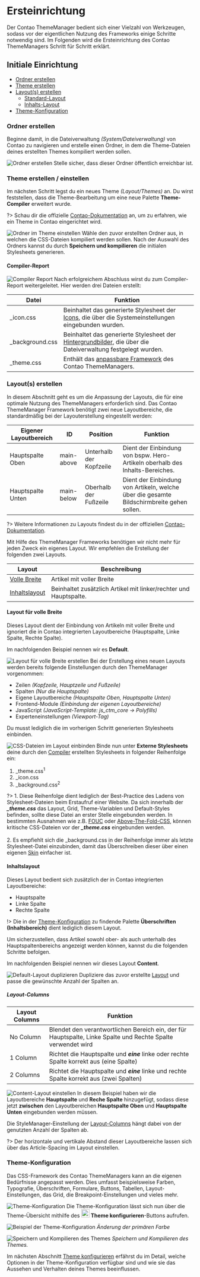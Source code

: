 # Ersteinrichtung
Der Contao ThemeManager bedient sich einer Vielzahl von Werkzeugen, sodass vor der eigentlichen Nutzung des Frameworks
einige Schritte notwendig sind. Im Folgenden wird die Ersteinrichtung des Contao ThemeManagers Schritt für Schritt
erklärt.

## Initiale Einrichtung
- [Ordner erstellen](#ordner-erstellen)
- [Theme erstellen](#theme-erstellen--einstellen)
- [Layout(s) erstellen](#layouts-erstellen)
    - [Standard-Layout](#layout-für-volle-breite)
    - [Inhalts-Layout](#inhaltslayout)
- [Theme-Konfiguration](#theme-konfiguration)

### Ordner erstellen
Beginne damit, in die Dateiverwaltung *(System/Dateiverwaltung)* von Contao zu navigieren und erstelle einen Ordner, in
dem die Theme-Dateien deines erstellten Themes kompiliert werden sollen.

![Ordner erstellen](../_images/setup/2_folder_2.png)
Stelle sicher, dass dieser Ordner öffentlich erreichbar ist.

### Theme erstellen / einstellen
Im nächsten Schritt legst du ein neues Theme *(Layout/Themes)* an. Du wirst feststellen, dass die Theme-Bearbeitung um
eine neue Palette **Theme-Compiler** erweitert wurde.

?> Schau dir die offizielle [Contao-Dokumentation](https://docs.contao.org/manual/de/layout/theme-manager/themes-verwalten/) an, um zu erfahren, wie ein Theme in Contao eingerichtet wird.

![Ordner im Theme einstellen](../_images/setup/3_theme_3.png)
Wähle den zuvor erstellten Ordner aus, in welchen die CSS-Dateien kompiliert werden sollen. Nach der Auswahl des
Ordners kannst du durch <span class="btn-preview">**Speichern und kompilieren**</span> die initialen Stylesheets
generieren.

#### Compiler-Report
![Compiler Report](../_images/setup/3_theme_6.png)
Nach erfolgreichem Abschluss wirst du zum Compiler-Report weitergeleitet. Hier werden drei Dateien erstellt:

| Datei           | Funktion                                                                                                                                 |
|-----------------|------------------------------------------------------------------------------------------------------------------------------------------|
| _icon.css       | Beinhaltet das generierte Stylesheet der [Icons](configuration/icon-set), die über die Systemeinstellungen eingebunden wurden.           |
| _background.css | Beinhaltet das generierte Stylesheet der [Hintergrundbilder](configuration/backgrounds), die über die Dateiverwaltung festgelegt wurden. |
| _theme.css      | Enthält das [anpassbare Framework](configuration/theme) des Contao ThemeManagers.                                                        |

### Layout(s) erstellen
In diesem Abschnitt geht es um die Anpassung der Layouts, die für eine optimale Nutzung des ThemeManagers erforderlich
sind. Das Contao ThemeManager Framework benötigt zwei neue Layoutbereiche, die standardmäßig bei der Layouterstellung
eingestellt werden:

| Eigener Layoutbereich | ID          | Position                | Funktion                                                                                  |
|-----------------------|-------------|-------------------------|-------------------------------------------------------------------------------------------|
| Hauptspalte Oben      | main-above  | Unterhalb der Kopfzeile | Dient der Einbindung von bspw. Hero-Artikeln oberhalb des Inhalts-Bereiches.              |
| Hauptspalte Unten     | main-below  | Oberhalb der Fußzeile   | Dient der Einbindung von Artikeln, welche über die gesamte Bildschirmbreite gehen sollen. |                                               

?> Weitere Informationen zu Layouts findest du in der offiziellen
[Contao-Dokumentation](https://docs.contao.org/manual/de/layout/theme-manager/seitenlayouts-verwalten/).

Mit Hilfe des ThemeManager Frameworks benötigen wir nicht mehr für jeden Zweck ein eigenes Layout.
Wir empfehlen die Erstellung der folgenden zwei Layouts.

| Layout                                   | Beschreibung                                                      |
|------------------------------------------|-------------------------------------------------------------------|
| [Volle Breite](#layout-für-volle-breite) | Artikel mit voller Breite                                         |
| [Inhaltslayout](#inhaltslayout)          | Beinhaltet zusätzlich Artikel mit linker/rechter und Hauptspalte. |

#### Layout für volle Breite
Dieses Layout dient der Einbindung von Artikeln mit voller Breite und ignoriert die in Contao integrierten
Layoutbereiche (Hauptspalte, Linke Spalte, Rechte Spalte).

Im nachfolgenden Beispiel nennen wir es **Default**.

![Layout für volle Breite erstellen](../_images/setup/4_layout_3.png)
Bei der Erstellung eines neuen Layouts werden bereits folgende Einstellungen durch den ThemeManager vorgenommen:
- Zeilen *(Kopfzeile, Hauptzeile und Fußzeile)*
- Spalten *(Nur die Hauptspalte)*
- Eigene Layoutbereiche *(Hauptspalte Oben, Hauptspalte Unten)*
- Frontend-Module *(Einbindung der eigenen Layoutbereiche)*
- JavaScript *(JavaScript-Template: js_ctm_core -> Polyfills)*
- Experteneinstellungen *(Viewport-Tag)*

Du musst lediglich die im vorherigen Schritt generierten Stylesheets einbinden.

![CSS-Dateien im Layout einbinden](../_images/setup/4_layout_5.png)
Binde nun unter **Externe Stylesheets** deine durch den [Compiler](#compiler-report) erstellten Stylesheets in folgender
Reihenfolge ein:
1. _theme.css<sup>1</sup>
2. _icon.css
3. _background.css<sup>2</sup>

?> 1. Diese Reihenfolge dient lediglich der Best-Practice des Ladens von Stylesheet-Dateien beim Erstaufruf einer
Website. Da sich innerhalb der ***_theme.css*** das Layout, Grid, Theme-Variablen und Default-Styles befinden, sollte
diese Datei an erster Stelle eingebunden werden. In bestimmten Ausnahmen wie z.B.
[FOUC](https://de.wikipedia.org/wiki/Flash_of_Unstyled_Content) oder
[Above-The-Fold-CSS](https://web.dev/articles/extract-critical-css?hl=de), können kritische CSS-Dateien vor der
***_theme.css*** eingebunden werden.<br><br>2. Es empfiehlt sich die _background.css in der Reihenfolge immer als
letzte Stylesheet-Datei einzubinden, damit das Überschreiben dieser über einen eigenen [Skin](configuration/skin)
einfacher ist.

#### Inhaltslayout
Dieses Layout bedient sich zusätzlich der in Contao integrierten Layoutbereiche:
- Hauptspalte
- Linke Spalte
- Rechte Spalte

!> Die in der [Theme-Konfiguration](configuration/theme) zu findende Palette **Überschriften (Inhaltsbereich)** dient lediglich diesem Layout.

Um sicherzustellen, dass Artikel sowohl ober- als auch unterhalb des Hauptspaltenbereichs angezeigt werden können,
kannst du die folgenden Schritte befolgen.

Im nachfolgenden Beispiel nennen wir dieses Layout **Content**.

![Default-Layout duplizieren](../_images/setup/4_layout_7.png)
Dupliziere das zuvor erstellte [Layout](#layout-für-volle-breite) und passe die gewünschte Anzahl der Spalten an.

##### Layout-Columns
| Layout Columns | Funktion                                                                                                     |
|----------------|--------------------------------------------------------------------------------------------------------------|
| No Column      | Blendet den verantwortlichen Bereich ein, der für Hauptspalte, Linke Spalte und Rechte Spalte verwendet wird |
| 1 Column       | Richtet die Hauptspalte und ***eine*** linke oder rechte Spalte korrekt aus (eine Spalte)                    |
| 2 Columns      | Richtet die Hauptspalte und ***eine*** linke und rechte Spalte korrekt aus (zwei Spalten)                    |

![Content-Layout einstellen](../_images/setup/4_layout_8.png)
In diesem Beispiel haben wir die Layoutbereiche **Hauptspalte** und **Reche Spalte** hinzugefügt, sodass diese jetzt
**zwischen** den Layoutbereichen **Hauptspalte Oben** und **Hauptspalte Unten** eingebunden werden müssen.

Die StyleManager-Einstellung der [Layout-Columns](#layout-columns) hängt dabei von der genutzten Anzahl der Spalten ab.

?> Der horizontale und vertikale Abstand dieser Layoutbereiche lassen sich über das Article-Spacing im Layout einstellen.

### Theme-Konfiguration
Das CSS-Framework des Contao ThemeManagers kann an die eigenen Bedürfnisse angepasst werden.
Dies umfasst beispielsweise Farben, Typografie, Überschriften, Formulare, Buttons, Tabellen, Layout-Einstellungen, das
Grid, die Breakpoint-Einstellungen und vieles mehr.

![Theme-Konfiguration](../_images/setup/3_theme_4.png)
Die Theme-Konfiguration lässt sich nun über die Theme-Übersicht mithilfe des
<img width="22" src="https://contao-thememanager.github.io/core/config.svg" data-no-zoom> **Theme konfigurieren**-Buttons aufrufen.

![Beispiel der Theme-Konfiguration](../_images/setup/5_config_1.png)
*Änderung der primären Farbe*

![Speichern und Kompilieren des Themes](../_images/setup/3_theme_5.png)
*Speichern und Kompilieren des Themes.*

Im nächsten Abschnitt [Theme konfigurieren](configuration/theme) erfährst du im Detail, welche Optionen in der
Theme-Konfiguration verfügbar sind und wie sie das Aussehen und Verhalten deines Themes beeinflussen.
